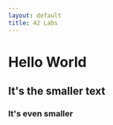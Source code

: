 ```yaml
---
layout: default
title: 42 Labs
---
```



# Hello World

## It's the smaller text

### It's even smaller